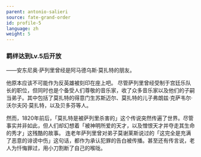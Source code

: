 ```yaml
---
parent: antonio-salieri
source: fate-grand-order
id: profile-5
language: zh
weight: 5
---
```


### 羁绊达到Lv.5后开放

——安东尼奥·萨列里曾经是阿马德乌斯·莫扎特的朋友。

他原本应该不可能作为反英雄被刻印在座上吧。
尽管萨列里曾经受制于宫廷乐队长的职位，但同时也是个备受人们尊敬的音乐家，收了众多音乐家以及他们的子嗣当弟子。其中包括了莫扎特的得意门生苏斯迈尔、莫扎特的儿子弗朗兹·克萨韦尔·沃尔夫冈·莫扎特，以及贝多芬等人。

然而，1820年前后，「莫扎特是被萨列里杀害的」这个传说突然传遍了世界。尽管事实并非如此，但人们却幻想着「被神明所爱的天才，以及憎恨天才并夺走其生命的秀才」这残酷的故事。
连老年萨列里曾对弟子莫谢莱斯说过的「这完全是充满了恶意的诽谤中伤」这句话，都作为承认犯罪的告白被传播。甚至还有传言说，老人为忏悔罪过，用小刀割断了自己的喉咙。
